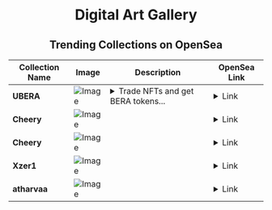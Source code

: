 <div align="center">

# Digital Art Gallery

## Trending Collections on OpenSea

| Collection Name                       | Image                                                                                     | Description                       | OpenSea Link                                                                                          |
|---------------------------------------|-------------------------------------------------------------------------------------------|-----------------------------------|--------------------------------------------------------------------------------------------------------|
| **UBERA** | ![Image](https://i.seadn.io/s/raw/files/56c02634b8ef10307303e3035071e2e3.webp?w=500&auto=format?w=200&auto=format) | <details><summary>Trade NFTs and get BERA tokens...</summary>Trade NFTs and get BERA tokens simultaneously! Once the market cap reaches $15,000, all liquidity from the bonding curve will be added to Kodiak and burned. Progression accelerates as the price increases.</details> | <details><summary>Link</summary>[UBERA](https://opensea.io/collection/ubera-73)</details> |
| **Cheery** | ![Image](https://i.seadn.io/s/raw/files/be29120d62e116a4f554b01a3a0e1a99.jpg?w=500&auto=format?w=200&auto=format) |  | <details><summary>Link</summary>[Cheery](https://opensea.io/collection/cheery-23)</details> |
| **Cheery** | ![Image](https://i.seadn.io/s/raw/files/be29120d62e116a4f554b01a3a0e1a99.jpg?w=500&auto=format?w=200&auto=format) |  | <details><summary>Link</summary>[Cheery](https://opensea.io/collection/cheery-22)</details> |
| **Xzer1** | ![Image](https://i.seadn.io/s/raw/files/c65708631477df0703baa6ec53682db9.png?w=500&auto=format?w=200&auto=format) |  | <details><summary>Link</summary>[Xzer1](https://opensea.io/collection/xzer1)</details> |
| **atharvaa** | ![Image](https://i.seadn.io/s/raw/files/de18b8e6b6e6365c0dc23368bf15ebc2.jpg?w=500&auto=format?w=200&auto=format) |  | <details><summary>Link</summary>[atharvaa](https://opensea.io/collection/atharvaa-1)</details> |

</div>